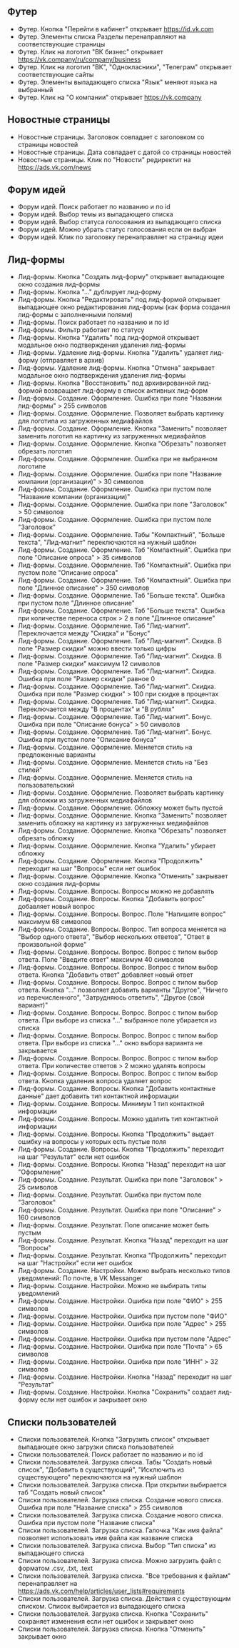 ## Футер

- Футер. Кнопка "Перейти в кабинет" открывает https://id.vk.com
- Футер. Элементы списка Разделы перенаправляют на соответствующие страницы
- Футер. Клик на логотип "ВК бизнес" открывает https://vk.company/ru/company/business
- Футер. Клик на логотип "ВК", "Однокласники", "Телеграм" открывает соответствующие сайты
- Футер. Элементы выпадающего списка "Язык" меняют языка на выбранный
- Футер. Клик на "О компании" открывает https://vk.company


## Новостные страницы

- Новостные страницы. Заголовок совпадает с заголовком со страницы новостей
- Новостные страницы. Дата совпадает с датой со страницы новостей
- Новостные страницы. Клик по "Новости" редиректит на https://ads.vk.com/news


## Форум идей

- Форум идей. Поиск работает по названию и по id
- Форум идей. Выбор темы из выпадающего списка
- Форум идей. Выбор статуса голосования из выпадающего списка
- Форум идей. Можно убрать статус голосования если он выбран
- Форум идей. Клик по заголовку перенаправляет на страницу идеи


## Лид-формы

- Лид-формы. Кнопка "Создать лид-форму" открывает выпадающее окно создания лид-формы
- Лид-формы. Кнопка "..." дублирует лид-форму
- Лид-формы. Кнопка "Редактировать" под лид-формой открывает выпадающее окно редактирования лид-формы (как форма создания лид-формы с заполненными полями)
- Лид-формы. Поиск работает по названию и по id
- Лид-формы. Фильтр работает по статусу 
- Лид-формы. Кнопка "Удалить" под лид-формой открывает модальное окно подтверждения удаления лид-формы
- Лид-формы. Удаление лид-формы. Кнопка "Удалить" удаляет лид-форму (отправляет в архив)
- Лид-формы. Удаление лид-формы. Кнопка "Отмена" закрывает модальное окно подтверждения удаления лид-формы
- Лид-формы. Кнопка "Восстановить" под архивированной лид-формой возвращает лид-форму в список активных лид-форм
- Лид-формы. Создание. Оформление. Ошибка при поле "Названии лид-формы" > 255 символов
- Лид-формы. Создание. Оформление. Позволяет выбрать картинку для логотипа из загруженных медиафайлов
- Лид-формы. Создание. Оформление. Кнопка "Заменить" позволяет заменить логотип на картинку из загруженных медиафайлов
- Лид-формы. Создание. Оформление. Кнопка "Обрезать" позволяет обрезать логотип
- Лид-формы. Создание. Оформление. Ошибка при не выбранном логотипе 
- Лид-формы. Создание. Оформление. Ошибка при поле "Название компании (организации)" > 30 cимволов
- Лид-формы. Создание. Оформление. Ошибка при пустом поле "Название компании (организации)"
- Лид-формы. Создание. Оформление. Ошибка при поле "Заголовок" > 50 cимволов
- Лид-формы. Создание. Оформление. Ошибка при пустом поле "Заголовок"
- Лид-формы. Создание. Оформление. Табы "Компактный", "Больше текста", "Лид-магнит" переключаются на нужный шаблон
- Лид-формы. Создание. Оформление. Таб "Компактный". Ошибка при поле "Описание опроса" > 35 cимволов
- Лид-формы. Создание. Оформление. Таб "Компактный". Ошибка при пустом поле "Описание опроса"
- Лид-формы. Создание. Оформление. Таб "Компактный". Ошибка при поле "Длинное описание" > 350 cимволов
- Лид-формы. Создание. Оформление. Таб "Больше текста". Ошибка при пустом поле "Длинное описание"
- Лид-формы. Создание. Оформление. Таб "Больше текста". Ошибка при количестве переноса строк > 2 в поле "Длинное описание"
- Лид-формы. Создание. Оформление. Таб "Лид-магнит". Переключается между "Скидка" и "Бонус"
- Лид-формы. Создание. Оформление. Таб "Лид-магнит". Скидка. В поле "Размер скидки" можно ввести только цифры 
- Лид-формы. Создание. Оформление. Таб "Лид-магнит". Скидка. В поле "Размер скидки" максимум 12 символов 
- Лид-формы. Создание. Оформление. Таб "Лид-магнит". Скидка. Ошибка при поле "Размер скидки" равное 0
- Лид-формы. Создание. Оформление. Таб "Лид-магнит". Скидка. Ошибка при поле "Размер скидки" > 100 при скидке в процентах
- Лид-формы. Создание. Оформление. Таб "Лид-магнит". Скидка. Переключается между "В процентах" и "В рублях"
- Лид-формы. Создание. Оформление. Таб "Лид-магнит". Бонус. Ошибка при поле "Описание бонуса" > 50 cимволов
- Лид-формы. Создание. Оформление. Таб "Лид-магнит". Бонус. Ошибка при пустом поле "Описание бонуса"
- Лид-формы. Создание. Оформление. Меняется стиль на предложенные варианты
- Лид-формы. Создание. Оформление. Меняется стиль на "Без стилей"
- Лид-формы. Создание. Оформление. Меняется стиль на пользовательский
- Лид-формы. Создание. Оформление. Позволяет выбрать картинку для обложки из загруженных медиафайлов
- Лид-формы. Создание. Оформление. Обложку может быть пустой
- Лид-формы. Создание. Оформление. Кнопка "Заменить" позволяет заменить обложку на картинку из загруженных медиафайлов
- Лид-формы. Создание. Оформление. Кнопка "Обрезать" позволяет обрезать обложку
- Лид-формы. Создание. Оформление. Кнопка "Удалить" убирает обложку
- Лид-формы. Создание. Оформление. Кнопка "Продолжить" переходит на шаг "Вопросы" если нет ошибок
- Лид-формы. Создание. Оформление. Кнопка "Отменить" закрывает окно создания лид-формы
- Лид-формы. Создание. Вопросы. Вопросы можно не добавлять
- Лид-формы. Создание. Вопросы. Кнопка "Добавить вопрос" добавляет новый вопрос
- Лид-формы. Создание. Вопросы. Вопрос. Поле "Напишите вопрос" максимум 68 символов
- Лид-формы. Создание. Вопросы. Вопрос. Тип вопроса меняется на "Выбор одного ответа", "Выбор нескольких ответов", "Ответ в произвольной форме"
- Лид-формы. Создание. Вопросы. Вопрос. Вопрос с типом выбор ответа. Поле "Введите ответ" максимум 40 символов
- Лид-формы. Создание. Вопросы. Вопрос. Вопрос с типом выбор ответа. Кнопка "Добавить ответ" добавляет новый ответ
- Лид-формы. Создание. Вопросы. Вопрос. Вопрос с типом выбор ответа. Кнопка "..." позволяет добавить варианты "Другое", "Ничего из перечисленного", "Затрудняюсь ответить", "Другое (свой вариант)"
- Лид-формы. Создание. Вопросы. Вопрос. Вопрос с типом выбор ответа. При выборе из списка "..." выбранное поле убирается из списка
- Лид-формы. Создание. Вопросы. Вопрос. Вопрос с типом выбор ответа. При выборе из списка "..." окно выбора варианта не закрывается
- Лид-формы. Создание. Вопросы. Вопрос. Вопрос с типом выбор ответа. При количестве ответов > 2 можно удалять вопросы
- Лид-формы. Создание. Вопросы. Вопрос. Вопрос с типом выбор ответа. Кнопка удаления вопроса удаляет вопрос
- Лид-формы. Создание. Вопросы. Кнопка "Добавить контактные данные" дает добавить тип контактной информации
- Лид-формы. Создание. Вопросы. Минимум 1 тип контактной информации
- Лид-формы. Создание. Вопросы. Можно удалить тип контактной информации
- Лид-формы. Создание. Вопросы. Кнопка "Продолжить" выдает ошибку на вопросы у которых есть пустые поля
- Лид-формы. Создание. Вопросы. Кнопка "Продолжить" переходит на шаг "Результат" если нет ошибок
- Лид-формы. Создание. Вопросы. Кнопка "Назад" переходит на шаг "Оформление"
- Лид-формы. Создание. Результат. Ошибка при поле "Заголовок" > 25 cимволов
- Лид-формы. Создание. Результат. Ошибка при пустом поле "Заголовок"
- Лид-формы. Создание. Результат. Ошибка при поле "Описание" > 160 cимволов
- Лид-формы. Создание. Результат. Поле описание может быть пустым
- Лид-формы. Создание. Результат. Кнопка "Назад" переходит на шаг "Вопросы"
- Лид-формы. Создание. Результат. Кнопка "Продолжить" переходит на шаг "Настройки" если нет ошибок
- Лид-формы. Создание. Настройки. Можно выбрать несколько типов уведомлений: По почте, в VK Messanger
- Лид-формы. Создание. Настройки. Можно не выбирать типы уведомлений
- Лид-формы. Создание. Настройки. Ошибка при поле "ФИО" > 255 cимволов
- Лид-формы. Создание. Настройки. Ошибка при пустом поле "ФИО"
- Лид-формы. Создание. Настройки. Ошибка при поле "Адрес" > 255 cимволов
- Лид-формы. Создание. Настройки. Ошибка при пустом поле "Адрес"
- Лид-формы. Создание. Настройки. Ошибка при поле "Почта" > 65 cимволов
- Лид-формы. Создание. Настройки. Ошибка при поле "ИНН" > 32 cимволов
- Лид-формы. Создание. Настройки. Кнопка "Назад" переходит на шаг "Результат"
- Лид-формы. Создание. Настройки. Кнопка "Сохранить" создает лид-форму если нет ошибок и закрывает окно


## Списки пользователей

- Списки пользователей. Кнопка "Загрузить список" открывает выпадающее окно загрузки списка пользователей
- Списки пользователей. Поиск работает по названию и по id
- Списки пользователей. Загрузка списка. Табы "Создать новый список", "Добавить в существующий", "Исключить из существующего" переключаются на нужный шаблон
- Списки пользователей. Загрузка списка. При открытии выбирается таб "Создать новый список"
- Списки пользователей. Загрузка списка. Создание нового списка. Ошибка при поле "Название списка" > 255 символов
- Списки пользователей. Загрузка списка. Создание нового списка. Ошибка при пустом поле "Название списка"
- Списки пользователей. Загрузка списка. Галочка "Как имя файла" позволяет использовать имя файла как название списка
- Списки пользователей. Загрузка списка. Выбор "Тип списка" из выпадающего списка
- Списки пользователей. Загрузка списка. Можно загрузить файл с форматом .csv, .txt, .text
- Списки пользователей. Загрузка списка. "Все требования к файлам" перенаправляет на https://ads.vk.com/help/articles/user_lists#requirements
- Списки пользователей. Загрузка списка. Действия с существующим списком. Список выбирается из выпадающего списка
- Списки пользователей. Загрузка списка. Кнопка "Сохранить" сохраняет изменения если нет ошибок и закрывает окно
- Списки пользователей. Загрузка списка. Кнопка "Отменить" закрывает окно 
  